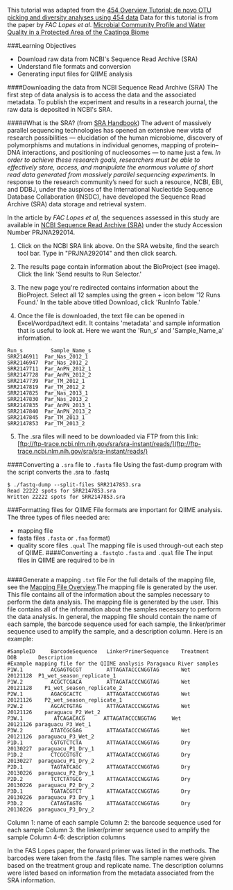 This tutorial was adapted from the [454 Overview Tutorial: de novo OTU picking and diversity analyses using 454 data](http://qiime.org/tutorials/tutorial.html)
Data for this tutorial is from the paper by *FAC Lopes et al*. [Microbial Community Profile and Water Quality in a Protected Area of the Caatinga Biome](http://journals.plos.org/plosone/article?id=10.1371/journal.pone.0148296)

###Learning Objectives
* Download raw data from NCBI's Sequence Read Archive (SRA)
* Understand file formats and conversion
* Generating input files for QIIME analysis

####Downloading the data from NCBI Sequence Read Archive (SRA)
The first step of data analysis is to access the data and the associated metadata. To publish the experiment and results in a research journal, the raw data is deposited in NCBI's SRA.

#####What is the SRA? (from [SRA Handbook](http://www.ncbi.nlm.nih.gov/books/NBK47528/))
The advent of massively parallel sequencing technologies has opened an extensive new vista of research possibilities — elucidation of the human microbiome, discovery of polymorphisms and mutations in individual genomes, mapping of protein–DNA interactions, and positioning of nucleosomes — to name just a few. *In order to achieve these research goals, researchers must be able to effectively store, access, and manipulate the enormous volume of short read data generated from massively parallel sequencing experiments.* In response to the research community’s need for such a resource, NCBI, EBI, and DDBJ, under the auspices of the International Nucleotide Sequence Database Collaboration (INSDC), have developed the Sequence Read Archive (SRA) data storage and retrieval system.

In the article by *FAC Lopes et al*, the sequences assessed in this study are available in [NCBI Sequence Read Archive (SRA)](http://www.ncbi.nlm.nih.gov/sra) under the study Accession Number PRJNA292014.

1. Click on the NCBI SRA link above. On the SRA website, find the search tool bar. Type in "PRJNA292014" and then click search.

2. The results page contain information about the BioProject (see image). Click the link 'Send results to Run Selector.'

3. The new page you're redirected contains information about the BioProject. Select all 12 samples using the green + icon below '12 Runs Found.' In the table above titled Download, click 'RunInfo Table.'

4. Once the file is downloaded, the text file can be opened in Excel/wordpad/text edit. It contains 'metadata' and sample information that is useful to look at. Here we want the 'Run_s' and 'Sample_Name_a' information.
```
Run_s	      Sample_Name_s
SRR2146911	Par_Nas_2012_1
SRR2146947	Par_Nas_2012_2
SRR2147711	Par_AnPN_2012_1
SRR2147728	Par_AnPN_2012_2
SRR2147739	Par_TM_2012_1
SRR2147819	Par_TM_2012_2
SRR2147825	Par_Nas_2013_1
SRR2147830	Par_Nas_2013_2
SRR2147835	Par_AnPN_2013_1
SRR2147840	Par_AnPN_2013_2
SRR2147845	Par_TM_2013_1
SRR2147853	Par_TM_2013_2
```

5. The .sra files will need to be downloaded via FTP from this link: [ftp://ftp-trace.ncbi.nlm.nih.gov/sra/sra-instant/reads/](ftp://ftp-trace.ncbi.nlm.nih.gov/sra/sra-instant/reads/)

####Converting a `.sra` file to `.fasta` file
Using the fast-dump program with the script converts the .sra to .fastq
```
$ ./fastq-dump --split-files SRR2147853.sra 
Read 22222 spots for SRR2147853.sra
Written 22222 spots for SRR2147853.sra
```
###Formatting files for QIIME
File formats are important for QIIME analysis. The three types of files needed are:
* mapping file
* fasta files `.fasta` or `.fna` format)
* quality score files `.qual`
The mapping file is used through-out each step of QIIME. 
####Converting a `.fastq`to `.fasta` and `.qual` file
The input files in QIIME are required to be in 
```
```
####Generate a mapping `.txt` file
For the full details of the mapping file, see the [Mapping File Overview](http://qiime.org/documentation/file_formats.html#mapping-file-overview).The mapping file is generated by the user. This file contains all of the information about the samples necessary to perform the data analysis. The mapping file is generated by the user. This file contains all of the information about the samples necessary to perform the data analysis. In general, the mapping file should contain the name of each sample, the barcode sequence used for each sample, the linker/primer sequence used to amplify the sample, and a description column. Here is an example:
```
#SampleID	  BarcodeSequence	LinkerPrimerSequence	Treatment	DOB	      Description
#Example mapping file for the QIIME analysis Paraguacu River samples					
P1W.1	      ACGAGTGCGT	    ATTAGATACCCNGGTAG	    Wet	      20121128	P1_wet_season_replicate_1
P1W.2	      ACGCTCGACA	    ATTAGATACCCNGGTAG    	Wet     	20121128	P1_wet_season_replicate_2
P2W.1	      AGACGCACTC	    ATTAGATACCCNGGTAG   	Wet     	20121126	P2_wet_season_replicate_1
P2W.2	      AGCACTGTAG	    ATTAGATACCCNGGTAG   	Wet     	20121126	paraguacu_P2_Wet_2
P3W.1          ATCAGACACG      ATTAGATACCCNGGTAG     Wet       20121126	paraguacu_P3_Wet_1
P3W.2	      ATATCGCGAG	    ATTAGATACCCNGGTAG	    Wet	      20121126	paraguacu_P3_Wet_2
P1D.1	      CGTGTCTCTA	    ATTAGATACCCNGGTAG	    Dry	      20130227	paraguacu_P1_Dry_1
P1D.2	      CTCGCGTGTC	    ATTAGATACCCNGGTAG	    Dry	      20130227	paraguacu_P1_Dry_2
P2D.1	      TAGTATCAGC	    ATTAGATACCCNGGTAG	    Dry	      20130226	paraguacu_P2_Dry_1
P2D.2	      TCTCTATGCG	    ATTAGATACCCNGGTAG	    Dry	      20130226	paraguacu_P2_Dry_2
P3D.1	      TGATACGTCT	    ATTAGATACCCNGGTAG	    Dry	      20130226	paraguacu_P3_Dry_1
P3D.2	      CATAGTAGTG	    ATTAGATACCCNGGTAG	    Dry	      20130226	paraguacu_P3_Dry_2
```
Column 1: name of each sample
Column 2: the barcode sequence used for each sample
Column 3: the linker/primer sequence used to amplify the sample
Column 4-6: description columns

In the FAS Lopes paper, the forward primer was listed in the methods. The barcodes were taken from the .fastq files. The sample names were given based on the treatment group and replicate name. The description columns were listed based on information from the metadata associated from the SRA information.
